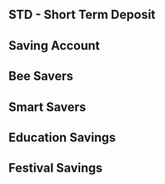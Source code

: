 ## STD - Short Term Deposit

## Saving Account

## Bee Savers

## Smart Savers

## Education Savings

## Festival Savings
